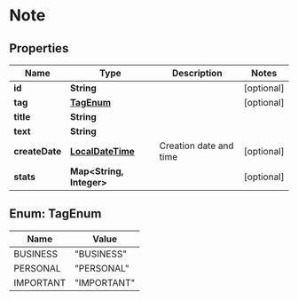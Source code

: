 

# Note

## Properties

Name | Type | Description | Notes
------------ | ------------- | ------------- | -------------
**id** | **String** |  |  [optional]
**tag** | [**TagEnum**](#TagEnum) |  |  [optional]
**title** | **String** |  | 
**text** | **String** |  | 
**createDate** | [**LocalDateTime**](OffsetDateTime.md) | Creation date and time |  [optional]
**stats** | **Map&lt;String, Integer&gt;** |  |  [optional]



## Enum: TagEnum

Name | Value
---- | -----
BUSINESS | &quot;BUSINESS&quot;
PERSONAL | &quot;PERSONAL&quot;
IMPORTANT | &quot;IMPORTANT&quot;



